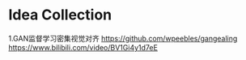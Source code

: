 # Idea Collection

1.GAN监督学习密集视觉对齐
https://github.com/wpeebles/gangealing
https://www.bilibili.com/video/BV1Gi4y1d7eE

